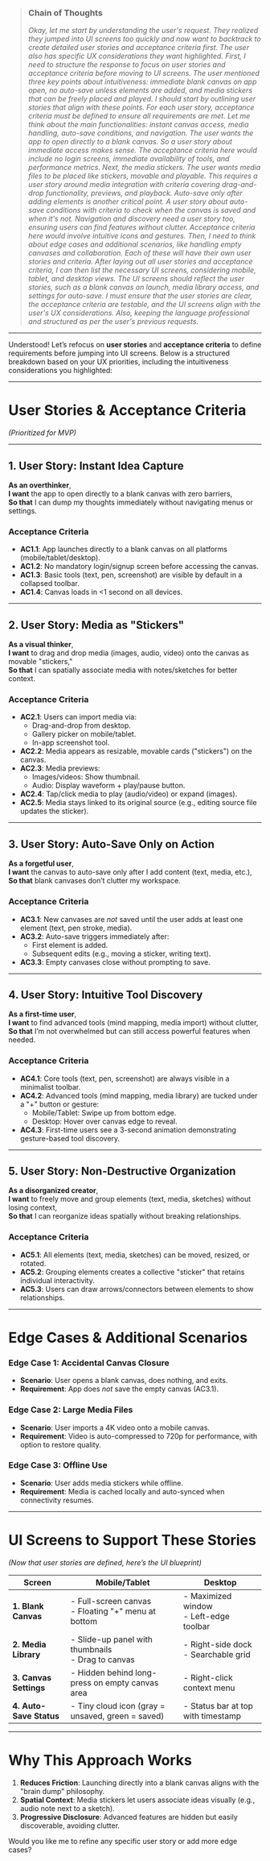 >### **Chain of Thoughts**
>*Okay, let me start by understanding the user's request. They realized they jumped into UI screens too quickly and now want to backtrack to create detailed user stories and acceptance criteria first. The user also has specific UX considerations they want highlighted.
First, I need to structure the response to focus on user stories and acceptance criteria before moving to UI screens. The user mentioned three key points about intuitiveness: immediate blank canvas on app open, no auto-save unless elements are added, and media stickers that can be freely placed and played.
I should start by outlining user stories that align with these points. For each user story, acceptance criteria must be defined to ensure all requirements are met. Let me think about the main functionalities: instant canvas access, media handling, auto-save conditions, and navigation.
The user wants the app to open directly to a blank canvas. So a user story about immediate access makes sense. The acceptance criteria here would include no login screens, immediate availability of tools, and performance metrics.
Next, the media stickers. The user wants media files to be placed like stickers, movable and playable. This requires a user story around media integration with criteria covering drag-and-drop functionality, previews, and playback.
Auto-save only after adding elements is another critical point. A user story about auto-save conditions with criteria to check when the canvas is saved and when it's not.
Navigation and discovery need a user story too, ensuring users can find features without clutter. Acceptance criteria here would involve intuitive icons and gestures.
Then, I need to think about edge cases and additional scenarios, like handling empty canvases and collaboration. Each of these will have their own user stories and criteria.
After laying out all user stories and acceptance criteria, I can then list the necessary UI screens, considering mobile, tablet, and desktop views. The UI screens should reflect the user stories, such as a blank canvas on launch, media library access, and settings for auto-save.
I must ensure that the user stories are clear, the acceptance criteria are testable, and the UI screens align with the user's UX considerations. Also, keeping the language professional and structured as per the user's previous requests.*
---

Understood! Let’s refocus on **user stories** and **acceptance criteria** to define requirements before jumping into UI screens. Below is a structured breakdown based on your UX priorities, including the intuitiveness considerations you highlighted:

---

# **User Stories & Acceptance Criteria**  
*(Prioritized for MVP)*  

---

## **1. User Story: Instant Idea Capture**  
**As an overthinker**,  
**I want** the app to open directly to a blank canvas with zero barriers,  
**So that** I can dump my thoughts immediately without navigating menus or settings.  

### **Acceptance Criteria**  
- **AC1.1**: App launches directly to a blank canvas on all platforms (mobile/tablet/desktop).  
- **AC1.2**: No mandatory login/signup screen before accessing the canvas.  
- **AC1.3**: Basic tools (text, pen, screenshot) are visible by default in a collapsed toolbar.  
- **AC1.4**: Canvas loads in <1 second on all devices.  

---

## **2. User Story: Media as "Stickers"**  
**As a visual thinker**,  
**I want** to drag and drop media (images, audio, video) onto the canvas as movable "stickers,"  
**So that** I can spatially associate media with notes/sketches for better context.  

### **Acceptance Criteria**  
- **AC2.1**: Users can import media via:  
  - Drag-and-drop from desktop.  
  - Gallery picker on mobile/tablet.  
  - In-app screenshot tool.  
- **AC2.2**: Media appears as resizable, movable cards ("stickers") on the canvas.  
- **AC2.3**: Media previews:  
  - Images/videos: Show thumbnail.  
  - Audio: Display waveform + play/pause button.  
- **AC2.4**: Tap/click media to play (audio/video) or expand (images).  
- **AC2.5**: Media stays linked to its original source (e.g., editing source file updates the sticker).  

---

## **3. User Story: Auto-Save Only on Action**  
**As a forgetful user**,  
**I want** the canvas to auto-save only after I add content (text, media, etc.),  
**So that** blank canvases don’t clutter my workspace.  

### **Acceptance Criteria**  
- **AC3.1**: New canvases are *not* saved until the user adds at least one element (text, pen stroke, media).  
- **AC3.2**: Auto-save triggers immediately after:  
  - First element is added.  
  - Subsequent edits (e.g., moving a sticker, writing text).  
- **AC3.3**: Empty canvases close without prompting to save.  

---

## **4. User Story: Intuitive Tool Discovery**  
**As a first-time user**,  
**I want** to find advanced tools (mind mapping, media import) without clutter,  
**So that** I’m not overwhelmed but can still access powerful features when needed.  

### **Acceptance Criteria**  
- **AC4.1**: Core tools (text, pen, screenshot) are always visible in a minimalist toolbar.  
- **AC4.2**: Advanced tools (mind mapping, media library) are tucked under a "+" button or gesture:  
  - Mobile/Tablet: Swipe up from bottom edge.  
  - Desktop: Hover over canvas edge to reveal.  
- **AC4.3**: First-time users see a 3-second animation demonstrating gesture-based tool discovery.  

---

## **5. User Story: Non-Destructive Organization**  
**As a disorganized creator**,  
**I want** to freely move and group elements (text, media, sketches) without losing context,  
**So that** I can reorganize ideas spatially without breaking relationships.  

### **Acceptance Criteria**  
- **AC5.1**: All elements (text, media, sketches) can be moved, resized, or rotated.  
- **AC5.2**: Grouping elements creates a collective "sticker" that retains individual interactivity.  
- **AC5.3**: Users can draw arrows/connectors between elements to show relationships.  

---

# **Edge Cases & Additional Scenarios**  

### **Edge Case 1: Accidental Canvas Closure**  
- **Scenario**: User opens a blank canvas, does nothing, and exits.  
- **Requirement**: App does *not* save the empty canvas (AC3.1).  

### **Edge Case 2: Large Media Files**  
- **Scenario**: User imports a 4K video onto a mobile canvas.  
- **Requirement**: Video is auto-compressed to 720p for performance, with option to restore quality.  

### **Edge Case 3: Offline Use**  
- **Scenario**: User adds media stickers while offline.  
- **Requirement**: Media is cached locally and auto-synced when connectivity resumes.  

---

# **UI Screens to Support These Stories**  
*(Now that user stories are defined, here’s the UI blueprint)*  

| **Screen**                | **Mobile/Tablet**                                     | **Desktop**                                 |  
|---------------------------|-------------------------------------------------------|---------------------------------------------|  
| **1. Blank Canvas**       | - Full-screen canvas<br>- Floating "+" menu at bottom | - Maximized window<br>- Left-edge toolbar   |  
| **2. Media Library**      | - Slide-up panel with thumbnails<br>- Drag to canvas  | - Right-side dock<br>- Searchable grid      |  
| **3. Canvas Settings**    | - Hidden behind long-press on empty canvas area       | - Right-click context menu                  |  
| **4. Auto-Save Status**   | - Tiny cloud icon (gray = unsaved, green = saved)     | - Status bar at top with timestamp          |  

---

# **Why This Approach Works**  
1. **Reduces Friction**: Launching directly into a blank canvas aligns with the "brain dump" philosophy.  
2. **Spatial Context**: Media stickers let users associate ideas visually (e.g., audio note next to a sketch).  
3. **Progressive Disclosure**: Advanced features are hidden but easily discoverable, avoiding clutter.  

Would you like me to refine any specific user story or add more edge cases?
